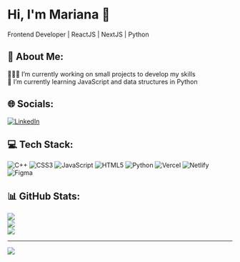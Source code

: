 # Hi, I'm Mariana 👋
Frontend Developer | ReactJS | NextJS | Python

## 💫 About Me:
👩🏻‍💻 I’m currently working on small projects to develop my skills <br>🌱 I’m currently learning JavaScript and data structures in Python

## 🌐 Socials:
[![LinkedIn](https://img.shields.io/badge/LinkedIn-%230077B5.svg?logo=linkedin&logoColor=white)](https://linkedin.com/in/marianaeslan) 

## 💻 Tech Stack:
![C++](https://img.shields.io/badge/c++-%2300599C.svg?style=for-the-badge&logo=c%2B%2B&logoColor=white) ![CSS3](https://img.shields.io/badge/css3-%231572B6.svg?style=for-the-badge&logo=css3&logoColor=white) ![JavaScript](https://img.shields.io/badge/javascript-%23323330.svg?style=for-the-badge&logo=javascript&logoColor=%23F7DF1E) ![HTML5](https://img.shields.io/badge/html5-%23E34F26.svg?style=for-the-badge&logo=html5&logoColor=white) ![Python](https://img.shields.io/badge/python-3670A0?style=for-the-badge&logo=python&logoColor=ffdd54) ![Vercel](https://img.shields.io/badge/vercel-%23000000.svg?style=for-the-badge&logo=vercel&logoColor=white) ![Netlify](https://img.shields.io/badge/netlify-%23000000.svg?style=for-the-badge&logo=netlify&logoColor=#00C7B7) ![Figma](https://img.shields.io/badge/figma-%23F24E1E.svg?style=for-the-badge&logo=figma&logoColor=white)
## 📊 GitHub Stats:
![](https://github-readme-stats.vercel.app/api?username=marianaeslan&theme=radical&hide_border=false&include_all_commits=true&count_private=true)<br/>
![](https://github-readme-streak-stats.herokuapp.com/?user=marianaeslan&theme=dark&hide_border=false)<br/>
![](https://github-readme-stats.vercel.app/api/top-langs/?username=marianaeslan&theme=dark&hide_border=false&include_all_commits=true&count_private=true&layout=compact)

---
[![](https://visitcount.itsvg.in/api?id=marianaeslan&icon=7&color=10)](https://visitcount.itsvg.in)

<!-- Proudly created with GPRM ( https://gprm.itsvg.in ) -->

